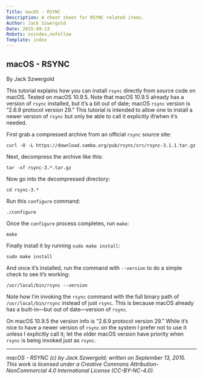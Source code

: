```yaml
---
Title: macOS - RSYNC
Description: A cheat sheet for RSYNC related items.
Author: Jack Szwergold
Date: 2015-09-13
Robots: noindex,nofollow
Template: index
---
```


## macOS - RSYNC

By Jack Szwergold

This tutorial explains how you can install `rsync` directly from source code on macOS. Tested on macOS 10.9.5. Note that macOS 10.9.5 already has a version of `rsync` installed, but it’s a bit out of date; macOS `rsync` version is “2.6.9  protocol version 29.” This tutorial is intended to allow one to install a newer version of `rsync` but only be able to call it explicitly if/when it’s needed.

First grab a compressed archive from an official `rsync` source site:

	curl -O -L https://download.samba.org/pub/rsync/src/rsync-3.1.1.tar.gz

Next, decompress the archive like this:

	tar -xf rsync-3.*.tar.gz

Now go into the decompressed directory:

	cd rsync-3.*
	
Run this `configure` command:

	./configure

Once the `configure` process completes, run `make`:

	make

Finally install it by running `sudo make install`:

	sudo make install	

And once it’s installed, run the command with `--version` to do a simple check to see it’s working:

	/usr/local/bin/rsync --version

Note how I’m invoking the `rsync` command with the full binary path of `/usr/local/bin/rsync` instead of just `rsync`. This is because macOS already has a built-in—but out of date—version of `rsync`.

On macOS 10.9.5 the version info is “2.6.9  protocol version 29.” While it’s nice to have a newer version of `rsync` on the system I prefer not to use it unless I explicitly call it; let the older macOS version have priority when `rsync` is being invoked just as `rsync`.

***

*macOS - RSYNC (c) by Jack Szwergold; written on September 13, 2015. This work is licensed under a Creative Commons Attribution-NonCommercial 4.0 International License (CC-BY-NC-4.0).*